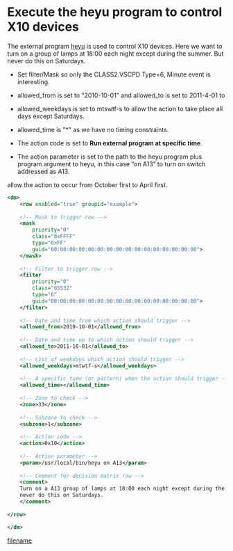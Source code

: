 # Execute the heyu program to control X10 devices

The external program [heyu](http://heyu.tanj.com/) is used to control X10 devices. Here we want to turn on a group of lamps at 18:00 each night except during the summer. But never do this on Saturdays.


*  Set filter/Mask so only the CLASS2.VSCPD Type=6, Minute event is interesting. 

*  allowed_from is set to "2010-10-01"  and allowed_to is set to 2011-4-01 to 

*  allowed_weekdays is set to mtswtf-s to allow the action to take place all days except Saturdays. 

*  allowed_time is "*" as we have no timing constraints.

*  The action code is set to __Run external program at specific time__. 

*  The action parameter is set to the path to the heyu program plus program argument to heyu, in this case “on A13” to turn on switch addressed as A13. 
    
allow the action to occur from October first to April first. 


```xml
<dm>
    <row enabled="true" groupid="example">
 
    <!-- Mask to trigger row -->     
    <mask 
        priority="0" 
        class="0xFFFF" 
        type="0xFF" 
        guid="00:00:00:00:00:00:00:00:00:00:00:00:00:00:00:00">
    </mask>
 
    <!-- Filter to trigger row -->
    <filter
        priority="0" 
        class="65532" 
        type="6" 
        guid="00:00:00:00:00:00:00:00:00:00:00:00:00:00:00:00">
    </filter>
 
    <!-- Date and time from which action should trigger -->    
    <allowed_from>2010-10-01</allowed_from>
 
    <!-- Date and time up to which action should trigger -->     
    <allowed_to>2011-10-01</allowed_to>
 
    <!-- List of weekdays which action should trigger --> 
    <allowed_weekdays>mtwtf-s</allowed_weekdays>    
 
    <!-- A specific time (or pattern) when the action should trigger -->
    <allowed_time></allowed_time>
    
    <!-- Zone to check -->
    <zone>33</zone>
 
    <!-- Subzone to check -->
    <subzone>1</subzone>
 
    <!-- Action code -->
    <action>0x10</action>
 
    <!-- Action parameter -->
    <param>/usr/local/bin/heyu on A13</param>
 
    <!-- Comment for decision matrix row -->
    <comment>
    Turn on a A13 group of lamps at 18:00 each night except during the summer. But 
    never do this on Saturdays.
    </comment>
 
</row>

</dm>

```


[filename](./bottom_copyright.md ':include')

